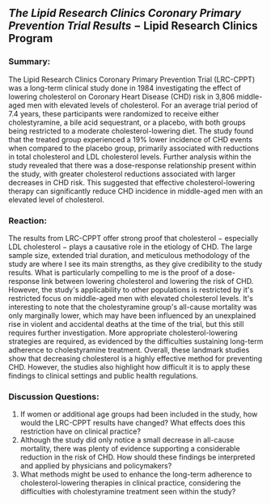 ## *The Lipid Research Clinics Coronary Primary Prevention Trial Results* $-$ Lipid Research Clinics Program

### Summary:
The Lipid Research Clinics Coronary Primary Prevention Trial (LRC-CPPT) was a long-term clinical study done in 1984 investigating the effect of lowering cholesterol on Coronary Heart Disease (CHD) risk in 3,806 middle-aged men with elevated levels of cholesterol. For an average trial period of 7.4 years, these participants were randomized to receive either cholestyramine, a bile acid sequestrant, or a placebo, with both groups being restricted to a moderate cholesterol-lowering diet. The study found that the treated group experienced a 19% lower incidence of CHD events when compared to the placebo group, primarily associated with reductions in total cholesterol and LDL cholesterol levels. Further analysis within the study revealed that there was a dose-response relationship present within the study, with greater cholesterol reductions associated with larger decreases in CHD risk. This suggested that effective cholesterol-lowering therapy can significantly reduce CHD incidence in middle-aged men with an elevated level of cholesterol.

### Reaction:
The results from LRC-CPPT offer strong proof that cholesterol $-$ especially LDL cholesterol $-$ plays a causative role in the etiology of CHD. The large sample size, extended trial duration, and meticulous methodology of the study are where I see its main strengths, as they give credibility to the study results. What is particularly compelling to me is the proof of a dose-response link between lowering cholesterol and lowering the risk of CHD. However, the study's applicability to other populations is restricted by it's restricted focus on middle-aged men with elevated cholesterol levels. It's interesting to note that the cholestyramine group's all-cause mortality was only marginally lower, which may have been influenced by an unexplained rise in violent and accidental deaths at the time of the trial, but this still requires further investigation. More appropriate cholesterol-lowering strategies are required, as evidenced by the difficulties sustaining long-term adherence to cholestyramine treatment. Overall, these landmark studies show that decreasing cholesterol is a highly effective method for preventing CHD. However, the studies also highlight how difficult it is to apply these findings to clinical settings and public health regulations.

### Discussion Questions:
1. If women or additional age groups had been included in the study, how would the LRC-CPPT results have changed? What effects does this restriction have on clinical practice?
2. Although the study did only notice a small decrease in all-cause mortality, there was plenty of evidence supporting a considerable reduction in the risk of CHD. How should these findings be interpreted and applied by physicians and policymakers?
3. What methods might be used to enhance the long-term adherence to cholesterol-lowering therapies in clinical practice, considering the difficulties with cholestyramine treatment seen within the study?
